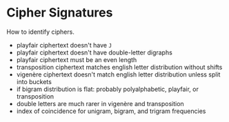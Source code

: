 # Cipher Signatures

How to identify ciphers.

- playfair ciphertext doesn't have `J`
- playfair ciphertext doesn't have double-letter digraphs
- playfair ciphertext must be an even length
- transposition ciphertext matches english letter distribution without shifts
- vigenère ciphertext doesn't match english letter distribution unless split into buckets
- if bigram distribution is flat: probably polyalphabetic, playfair, or transposition
- double letters are much rarer in vigenère and transposition
- index of coincidence for unigram, bigram, and trigram frequencies
